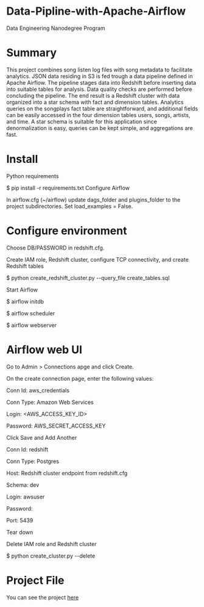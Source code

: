 # Data-Pipline-with-Apache-Airflow
Data Engineering Nanodegree Program

# Summary
This project combines song listen log files with song metadata to facilitate analytics. JSON data residing in S3 is fed trough a data pipeline defined in Apache Airflow. The pipeline stages data into Redshift before inserting data into suitable tables for analysis. Data quality checks are performed before concluding the pipeline. The end result is a Redshift cluster with data organized into a star schema with fact and dimension tables. Analytics queries on the songplays fact table are straightforward, and additional fields can be easily accessed in the four dimension tables users, songs, artists, and time. A star schema is suitable for this application since denormalization is easy, queries can be kept simple, and aggregations are fast.

# Install
Python requirements

$ pip install -r requirements.txt
Configure Airflow

In airflow.cfg (~/airflow) update dags_folder and plugins_folder to the project subdirectories. Set load_examples = False.

# Configure environment

Choose DB/PASSWORD in redshift.cfg.

Create IAM role, Redshift cluster, configure TCP connectivity, and create Redshift tables

$ python create_redshift_cluster.py --query_file create_tables.sql

Start Airflow

$ airflow initdb

$ airflow scheduler

$ airflow webserver

# Airflow web UI

Go to Admin > Connections apge and click Create.

On the create connection page, enter the following values:

Conn Id: aws_credentials

Conn Type: Amazon Web Services

Login: <AWS_ACCESS_KEY_ID>

Password:  AWS_SECRET_ACCESS_KEY

Click Save and Add Another

Conn Id: redshift

Conn Type: Postgres

Host: Redshift cluster endpoint from redshift.cfg
  
Schema: dev

Login: awsuser

Password: <Redshift db password from redshift.cfg>
  
Port: 5439

Tear down

Delete IAM role and Redshift cluster

$ python create_cluster.py --delete

# Project File
You can see the project <a href="https://github.com/RashaAlamoud/Data-Pipline-with-Apache-Airflow/blob/main/airflow_tut%20(1).ipynb">here</a> 
